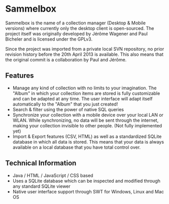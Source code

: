 Sammelbox
=================

Sammelbox is the name of a collection manager (Desktop & Mobile versions) where currently only the
desktop client is open-sourced. The project itself was originally developed by Jérôme Wagener 
and Paul Bicheler and is licensed under the GPLv3.

Since the project was imported from a private local SVN repository, no prior revision history
before the 20th April 2013 is available. This also means that the original commit is a 
collaboration by Paul and Jérôme.

## Features

- Manage any kind of collection with no limits to your imagination. The "Album" in 
  which your collection items are stored is fully customizable and can be adapted at
  any time. The user interface will adapt itself automatically to the "Album" that you just created!
- Search & filter using the power of native SQL queries
- Synchronize your collection with a mobile device over your local LAN or WLAN. While synchronizing,
  no data will be sent through the internet, making your collection invisible to other people. (Not fully implemented yet)
- Import & Export features (CSV, HTML) as well as a standardized SQLite database in which all data is stored.
  This means that your data is always available on a local database that you have total control over.

## Technical Information

- Java / HTML / JavaScript / CSS based
- Uses a SQLite database which can be inspected and modified through any standard SQLite viewer 
- Native user interface support through SWT for Windows, Linux and Mac OS
